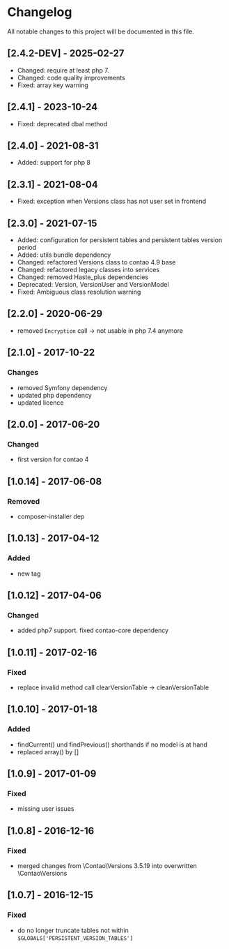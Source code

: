 # Changelog
All notable changes to this project will be documented in this file.

## [2.4.2-DEV] - 2025-02-27
- Changed: require at least php 7.
- Changed: code quality improvements
- Fixed: array key warning

## [2.4.1] - 2023-10-24
- Fixed: deprecated dbal method

## [2.4.0] - 2021-08-31
- Added: support for php 8

## [2.3.1] - 2021-08-04
- Fixed: exception when Versions class has not user set in frontend

## [2.3.0] - 2021-07-15
- Added: configuration for persistent tables and persistent tables version period
- Added: utils bundle dependency
- Changed: refactored Versions class to contao 4.9 base
- Changed: refactored legacy classes into services
- Changed: removed Haste_plus dependencies
- Deprecated: Version, VersionUser and VersionModel
- Fixed: Ambiguous class resolution warning

## [2.2.0] - 2020-06-29
- removed `Encryption` call -> not usable in php 7.4 anymore

## [2.1.0] - 2017-10-22

### Changes
- removed Symfony dependency
- updated php dependency
- updated licence

## [2.0.0] - 2017-06-20

### Changed
- first version for contao 4

## [1.0.14] - 2017-06-08

### Removed
- composer-installer dep

## [1.0.13] - 2017-04-12

### Added
- new tag

## [1.0.12] - 2017-04-06

### Changed
- added php7 support. fixed contao-core dependency

## [1.0.11] - 2017-02-16

### Fixed
- replace invalid method call clearVersionTable -> cleanVersionTable

## [1.0.10] - 2017-01-18

### Added
- findCurrent() und findPrevious() shorthands if no model is at hand
- replaced array() by []

## [1.0.9] - 2017-01-09

### Fixed
- missing user issues

## [1.0.8] - 2016-12-16

### Fixed
- merged changes from \Contao\Versions 3.5.19 into overwritten \Contao\Versions

## [1.0.7] - 2016-12-15

### Fixed
- do no longer truncate tables not within `$GLOBALS['PERSISTENT_VERSION_TABLES']`
